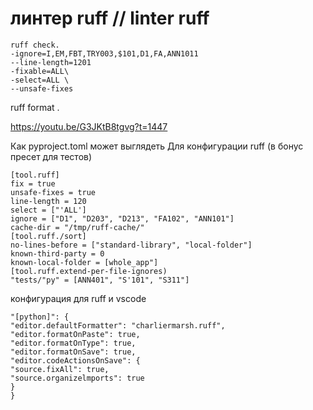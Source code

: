 # линтер ruff // linter ruff
    
    
    ruff check.
    -ignore=I,EM,FBT,TRY003,$101,D1,FA,ANN1011
    --line-length=1201
    -fixable=ALL\
    -select=ALL \
    --unsafe-fixes

ruff format .

https://youtu.be/G3JKtB8tgvg?t=1447


Как pyproject.toml может выглядеть
Для конфигурации ruff (в бонус пресет для тестов)

    [tool.ruff]
    fix = true
    unsafe-fixes = true
    line-length = 120
    select = ["'ALL']
    ignore = ["D1", "D203", "D213", "FA102", "ANN101"]
    cache-dir = "/tmp/ruff-cache/"
    [tool.ruff./sort]
    no-lines-before = ["standard-library", "local-folder"]
    known-third-party = 0
    known-local-folder = [whole_app"]
    [tool.ruff.extend-per-file-ignores)
    "tests/"py" = [ANN401", "S'101", "S311"]


конфигурация для ruff и vscode 

    "[python]": {
    "editor.defaultFormatter": "charliermarsh.ruff",
    "editor.formatOnPaste": true,
    "editor.formatOnType": true,
    "editor.formatOnSave": true,
    "editor.codeActionsOnSave": {
    "source.fixAll": true,
    "source.organizelmports": true
    }
    }
